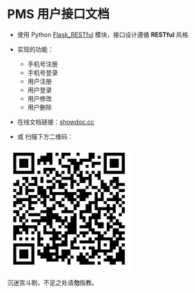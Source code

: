 # PMS 用户接口文档

- 使用 Python [Flask_RESTful](https://flask-restful.readthedocs.io/en/latest/) 模块，接口设计遵循 **RESTful** 风格

- 实现的功能：
    - 手机号注册
    - 手机号登录
    - 用户注册
    - 用户登录
    - 用户修改
    - 用户删除

- 在线文档链接：[showdoc.cc](https://www.showdoc.cc/web/#/151239636776501)

- 或 扫描下方二维码：

![img](qrcode.png)

沉迷宫斗剧，不足之处请**勿**指教。